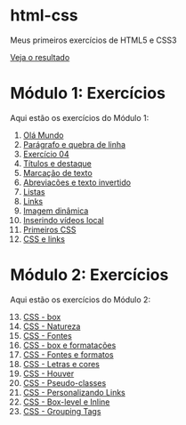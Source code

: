 # html-css

Meus primeiros exercícios de HTML5 e CSS3

[Veja o resultado](https://bertoldi-tatielli.github.io/html-css/)

# Módulo 1: Exercícios

Aqui estão os exercícios do Módulo 1:

1. [Olá Mundo](exercicios/modulo01/ex001/index.html)
2. [Parágrafo e quebra de linha](exercicios/modulo01/ex002/index.html)
3. [Exercício 04](exercicios/modulo01/ex004/index.html)
4. [Títulos e destaque](exercicios/modulo01/ex005/index.html)
5. [Marcação de texto](exercicios/modulo01/ex007/index.html)
6. [Abreviacões e texto invertido](exercicios/modulo01/ex008/index.html)
7. [Listas](exercicios/modulo01/ex009/index.html)
8. [Links](exercicios/modulo01/ex010/index.html)
9. [Imagem dinâmica](exercicios/modulo01/ex011/index.html)
10. [Inserindo vídeos local](exercicios/modulo01/ex012/index.html)
11. [Primeiros CSS](exercicios/modulo01/ex013/index.html)
12. [CSS e links](exercicios/modulo01/ex014/index.html)

# Módulo 2: Exercícios

Aqui estão os exercícios do Módulo 2:

13. [CSS - box](exercicios/modulo02/ex016/index.html)
14. [CSS - Natureza](exercicios/modulo02/ex016b/index.html)
15. [CSS - Fontes](exercicios/modulo02/ex017/index.html)
16. [CSS - box e formatações](exercicios/modulo02/ex017b/index.html)
17. [CSS - Fontes e formatos](exercicios/modulo02/ex018/index.html)
18. [CSS - Letras e cores](exercicios/modulo02/ex019/index.html)
19. [CSS - Houver](exercicios/modulo02/ex020/houver.html)
20. [CSS - Pseudo-classes](exercicios/modulo02/ex020/index.html)
21. [CSS - Personalizando Links](exercicios/modulo02/ex016/link.html)
22. [CSS - Box-level e Inline](exercicios/modulo02/ex021/caixa01.html)
23. [CSS - Grouping Tags](exercicios/modulo02/ex021/caixa02.html)

